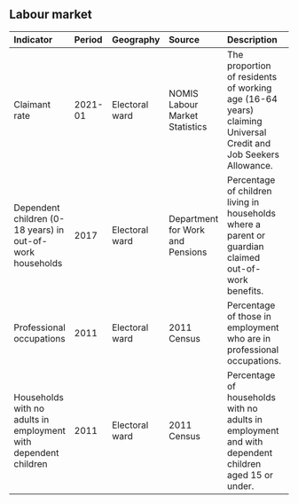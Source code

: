 ## Labour market

| Indicator     | Period        | Geography     | Source        | Description   | Data           | Code           |
|:------------- |:------------- |:------------- |:------------- |:------------- | :------------- | :------------- |
| Claimant rate | 2021-01 | Electoral ward | NOMIS Labour Market Statistics | The proportion of residents of working age (16-64 years) claiming Universal Credit and Job Seekers Allowance.  | [view](data/claimant_rate.csv) | [view](code/claimant_rate.R)  |
| Dependent children (0-18 years) in out-of-work households | 2017 | Electoral ward | Department for Work and Pensions | Percentage of children living in households where a parent or guardian claimed out-of-work benefits. | [view](data/children_in_out_of_work_households.csv) | [view](code/children_in_out_of_work_households.R) |
| Professional occupations | 2011 | Electoral ward | 2011 Census | Percentage of those in employment who are in professional occupations. | [view](data/professional_occupations.csv) | [view](code/professional_occupations.R) |
| Households with no adults in employment with dependent children | 2011 | Electoral ward | 2011 Census | Percentage of households with no adults in employment and with dependent children aged 15 or under. | [view](data/households_with_no_adults_in_employment_with_dependent_children.csv) | [view](code/households_with_no_adults_in_employment_with_dependent_children.R) |

